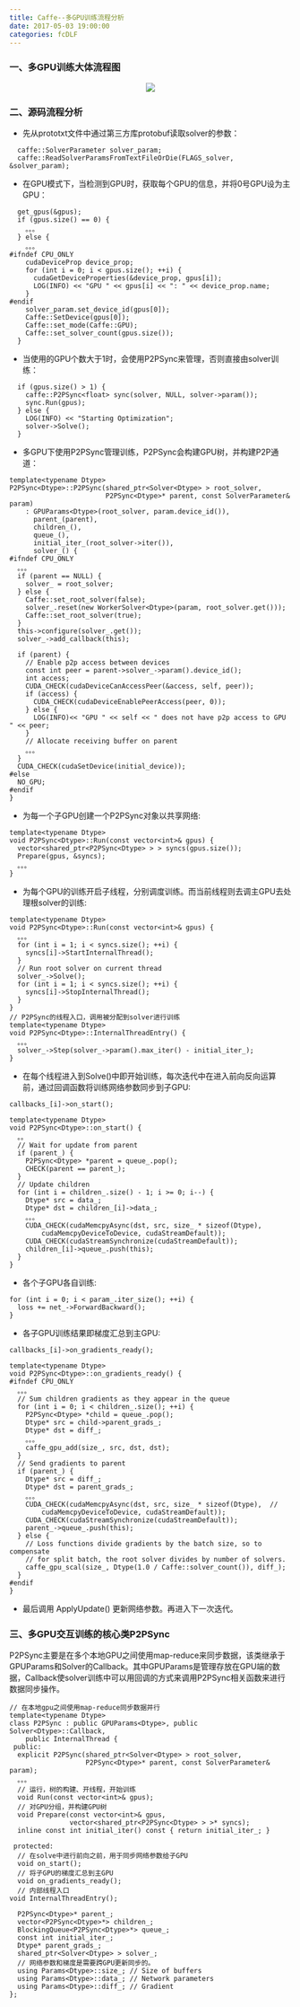 ```yaml
---
title: Caffe--多GPU训练流程分析
date: 2017-05-03 19:00:00
categories: fcDLF
---
```


<script type="text/javascript" src="http://cdn.mathjax.org/mathjax/latest/MathJax.js?config=default"></script>

### 一、多GPU训练大体流程图

<center><img src="{{ site.baseurl }}/images/pdDLF/caffe_s2_1.png"></center>

### 二、源码流程分析

* 先从prototxt文件中通过第三方库protobuf读取solver的参数：

```c_cpp
  caffe::SolverParameter solver_param;
  caffe::ReadSolverParamsFromTextFileOrDie(FLAGS_solver, &solver_param);
```

* 在GPU模式下，当检测到GPU时，获取每个GPU的信息，并将0号GPU设为主GPU：

```c_cpp
  get_gpus(&gpus);
  if (gpus.size() == 0) {
    。。。
  } else {
    。。。
#ifndef CPU_ONLY
    cudaDeviceProp device_prop;
    for (int i = 0; i < gpus.size(); ++i) {
      cudaGetDeviceProperties(&device_prop, gpus[i]);
      LOG(INFO) << "GPU " << gpus[i] << ": " << device_prop.name;
    }
#endif
    solver_param.set_device_id(gpus[0]);
    Caffe::SetDevice(gpus[0]);
    Caffe::set_mode(Caffe::GPU);
    Caffe::set_solver_count(gpus.size());
  }
```

* 当使用的GPU个数大于1时，会使用P2PSync来管理，否则直接由solver训练：

```c_cpp
  if (gpus.size() > 1) {
    caffe::P2PSync<float> sync(solver, NULL, solver->param());
    sync.Run(gpus);
  } else {
    LOG(INFO) << "Starting Optimization";
    solver->Solve();
  }
```

* 多GPU下使用P2PSync管理训练，P2PSync会构建GPU树，并构建P2P通道：

```c_cpp
template<typename Dtype>
P2PSync<Dtype>::P2PSync(shared_ptr<Solver<Dtype> > root_solver,
                        P2PSync<Dtype>* parent, const SolverParameter& param)
    : GPUParams<Dtype>(root_solver, param.device_id()),
      parent_(parent),
      children_(),
      queue_(),
      initial_iter_(root_solver->iter()),
      solver_() {
#ifndef CPU_ONLY
  。。。
  if (parent == NULL) {
    solver_ = root_solver;
  } else {
    Caffe::set_root_solver(false);
    solver_.reset(new WorkerSolver<Dtype>(param, root_solver.get()));
    Caffe::set_root_solver(true);
  }
  this->configure(solver_.get());
  solver_->add_callback(this);

  if (parent) {
    // Enable p2p access between devices
    const int peer = parent->solver_->param().device_id();
    int access;
    CUDA_CHECK(cudaDeviceCanAccessPeer(&access, self, peer));
    if (access) {
      CUDA_CHECK(cudaDeviceEnablePeerAccess(peer, 0));
    } else {
      LOG(INFO)<< "GPU " << self << " does not have p2p access to GPU " << peer;
    }
    // Allocate receiving buffer on parent
    。。。
  }
  CUDA_CHECK(cudaSetDevice(initial_device));
#else
  NO_GPU;
#endif
}
```

* 为每一个子GPU创建一个P2PSync对象以共享网络:

```c_cpp
template<typename Dtype>
void P2PSync<Dtype>::Run(const vector<int>& gpus) {
  vector<shared_ptr<P2PSync<Dtype> > > syncs(gpus.size());
  Prepare(gpus, &syncs);
  。。。
}
```

* 为每个GPU的训练开启子线程，分别调度训练。而当前线程则去调主GPU去处理根solver的训练:

```c_cpp
template<typename Dtype>
void P2PSync<Dtype>::Run(const vector<int>& gpus) {
  。。。
  for (int i = 1; i < syncs.size(); ++i) {
    syncs[i]->StartInternalThread();
  }
  // Run root solver on current thread
  solver_->Solve();
  for (int i = 1; i < syncs.size(); ++i) {
    syncs[i]->StopInternalThread();
  }
}
// P2PSync的线程入口，调用被分配到solver进行训练
template<typename Dtype>
void P2PSync<Dtype>::InternalThreadEntry() {
  。。。
  solver_->Step(solver_->param().max_iter() - initial_iter_);
}
```

* 在每个线程进入到Solve()中即开始训练，每次迭代中在进入前向反向运算前，通过回调函数将训练网络参数同步到子GPU:

```c_cpp
callbacks_[i]->on_start();
```

```c_cpp
template<typename Dtype>
void P2PSync<Dtype>::on_start() {
  。。
  // Wait for update from parent
  if (parent_) {
    P2PSync<Dtype> *parent = queue_.pop();
    CHECK(parent == parent_);
  }
  // Update children
  for (int i = children_.size() - 1; i >= 0; i--) {
    Dtype* src = data_;
    Dtype* dst = children_[i]->data_;
    。。。
    CUDA_CHECK(cudaMemcpyAsync(dst, src, size_ * sizeof(Dtype),
        cudaMemcpyDeviceToDevice, cudaStreamDefault));
    CUDA_CHECK(cudaStreamSynchronize(cudaStreamDefault));
    children_[i]->queue_.push(this);
  }
}
```

* 各个子GPU各自训练:

```c_cpp
for (int i = 0; i < param_.iter_size(); ++i) {
  loss += net_->ForwardBackward();
}
```

* 各子GPU训练结果即梯度汇总到主GPU:

```c_cpp
callbacks_[i]->on_gradients_ready();
```

```c_cpp
template<typename Dtype>
void P2PSync<Dtype>::on_gradients_ready() {
#ifndef CPU_ONLY
  。。。
  // Sum children gradients as they appear in the queue
  for (int i = 0; i < children_.size(); ++i) {
    P2PSync<Dtype> *child = queue_.pop();
    Dtype* src = child->parent_grads_;
    Dtype* dst = diff_;
    。。。
    caffe_gpu_add(size_, src, dst, dst);
  }
  // Send gradients to parent
  if (parent_) {
    Dtype* src = diff_;
    Dtype* dst = parent_grads_;
    。。。
    CUDA_CHECK(cudaMemcpyAsync(dst, src, size_ * sizeof(Dtype),  //
        cudaMemcpyDeviceToDevice, cudaStreamDefault));
    CUDA_CHECK(cudaStreamSynchronize(cudaStreamDefault));
    parent_->queue_.push(this);
  } else {
    // Loss functions divide gradients by the batch size, so to compensate
    // for split batch, the root solver divides by number of solvers.
    caffe_gpu_scal(size_, Dtype(1.0 / Caffe::solver_count()), diff_);
  }
#endif
}
```

* 最后调用 ApplyUpdate() 更新网络参数。再进入下一次迭代。

### 三、多GPU交互训练的核心类P2PSync

P2PSync主要是在多个本地GPU之间使用map-reduce来同步数据，该类继承于GPUParams和Solver的Callback。其中GPUParams是管理存放在GPU端的数据，Callback使solver训练中可以用回调的方式来调用P2PSync相关函数来进行数据同步操作。

```c_cpp
// 在本地gpu之间使用map-reduce同步数据并行
template<typename Dtype>
class P2PSync : public GPUParams<Dtype>, public Solver<Dtype>::Callback,
    public InternalThread {
 public:
  explicit P2PSync(shared_ptr<Solver<Dtype> > root_solver,
                   P2PSync<Dtype>* parent, const SolverParameter& param);
  。。。
  // 运行，树的构建、开线程，开始训练
  void Run(const vector<int>& gpus);
  // 对GPU分组，并构建GPU树
  void Prepare(const vector<int>& gpus,
               vector<shared_ptr<P2PSync<Dtype> > >* syncs);
  inline const int initial_iter() const { return initial_iter_; }

 protected:
  // 在solve中进行前向之前，用于同步网络参数给子GPU
  void on_start();
  // 将子GPU的梯度汇总到主GPU
  void on_gradients_ready();
  // 内部线程入口
void InternalThreadEntry();

  P2PSync<Dtype>* parent_;
  vector<P2PSync<Dtype>*> children_;
  BlockingQueue<P2PSync<Dtype>*> queue_;
  const int initial_iter_;
  Dtype* parent_grads_;
  shared_ptr<Solver<Dtype> > solver_;
  // 网络参数和梯度是需要跨GPU更新同步的。
  using Params<Dtype>::size_; // Size of buffers
  using Params<Dtype>::data_; // Network parameters
  using Params<Dtype>::diff_; // Gradient
};
```
